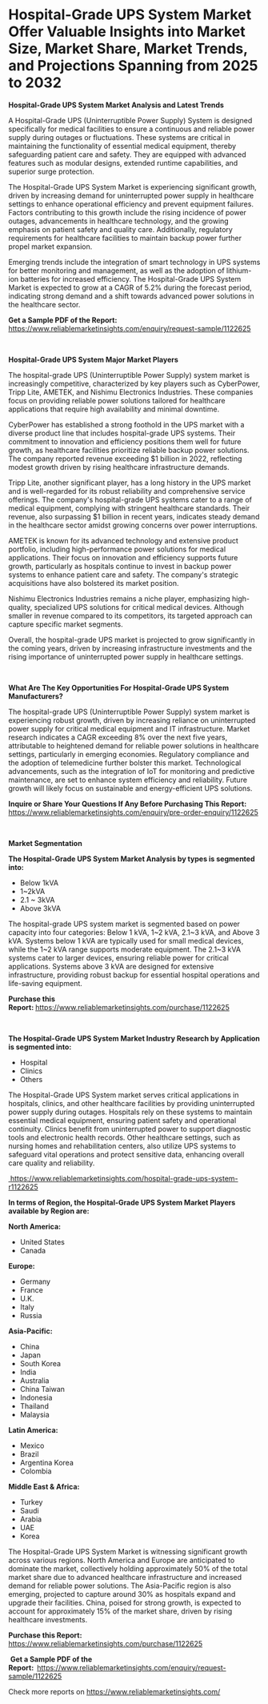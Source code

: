 <p><h1>Hospital-Grade UPS System Market Offer Valuable Insights into Market Size, Market Share, Market Trends, and Projections Spanning from 2025 to 2032</h1></p><p><strong>Hospital-Grade UPS System Market Analysis and Latest Trends</strong></p>
<p><p>A Hospital-Grade UPS (Uninterruptible Power Supply) System is designed specifically for medical facilities to ensure a continuous and reliable power supply during outages or fluctuations. These systems are critical in maintaining the functionality of essential medical equipment, thereby safeguarding patient care and safety. They are equipped with advanced features such as modular designs, extended runtime capabilities, and superior surge protection.</p><p>The Hospital-Grade UPS System Market is experiencing significant growth, driven by increasing demand for uninterrupted power supply in healthcare settings to enhance operational efficiency and prevent equipment failures. Factors contributing to this growth include the rising incidence of power outages, advancements in healthcare technology, and the growing emphasis on patient safety and quality care. Additionally, regulatory requirements for healthcare facilities to maintain backup power further propel market expansion.</p><p>Emerging trends include the integration of smart technology in UPS systems for better monitoring and management, as well as the adoption of lithium-ion batteries for increased efficiency. The Hospital-Grade UPS System Market is expected to grow at a CAGR of 5.2% during the forecast period, indicating strong demand and a shift towards advanced power solutions in the healthcare sector.</p></p>
<p><strong>Get a Sample PDF of the Report:&nbsp;</strong> <a href="https://www.reliablemarketinsights.com/enquiry/request-sample/1122625?utm_campaign=2221&utm_medium=2&utm_source=Github&utm_content=ia&utm_term=05032025&utm_id=hospital-grade-ups-system">https://www.reliablemarketinsights.com/enquiry/request-sample/1122625</a></p>
<p>&nbsp;</p>
<p><strong>Hospital-Grade UPS System Major Market Players</strong></p>
<p><p>The hospital-grade UPS (Uninterruptible Power Supply) system market is increasingly competitive, characterized by key players such as CyberPower, Tripp Lite, AMETEK, and Nishimu Electronics Industries. These companies focus on providing reliable power solutions tailored for healthcare applications that require high availability and minimal downtime.</p><p>CyberPower has established a strong foothold in the UPS market with a diverse product line that includes hospital-grade UPS systems. Their commitment to innovation and efficiency positions them well for future growth, as healthcare facilities prioritize reliable backup power solutions. The company reported revenue exceeding $1 billion in 2022, reflecting modest growth driven by rising healthcare infrastructure demands.</p><p>Tripp Lite, another significant player, has a long history in the UPS market and is well-regarded for its robust reliability and comprehensive service offerings. The company's hospital-grade UPS systems cater to a range of medical equipment, complying with stringent healthcare standards. Their revenue, also surpassing $1 billion in recent years, indicates steady demand in the healthcare sector amidst growing concerns over power interruptions.</p><p>AMETEK is known for its advanced technology and extensive product portfolio, including high-performance power solutions for medical applications. Their focus on innovation and efficiency supports future growth, particularly as hospitals continue to invest in backup power systems to enhance patient care and safety. The company's strategic acquisitions have also bolstered its market position.</p><p>Nishimu Electronics Industries remains a niche player, emphasizing high-quality, specialized UPS solutions for critical medical devices. Although smaller in revenue compared to its competitors, its targeted approach can capture specific market segments.</p><p>Overall, the hospital-grade UPS market is projected to grow significantly in the coming years, driven by increasing infrastructure investments and the rising importance of uninterrupted power supply in healthcare settings.</p></p>
<p>&nbsp;</p>
<p><strong>What Are The Key Opportunities For Hospital-Grade UPS System Manufacturers?</strong></p>
<p><p>The hospital-grade UPS (Uninterruptible Power Supply) system market is experiencing robust growth, driven by increasing reliance on uninterrupted power supply for critical medical equipment and IT infrastructure. Market research indicates a CAGR exceeding 8% over the next five years, attributable to heightened demand for reliable power solutions in healthcare settings, particularly in emerging economies. Regulatory compliance and the adoption of telemedicine further bolster this market. Technological advancements, such as the integration of IoT for monitoring and predictive maintenance, are set to enhance system efficiency and reliability. Future growth will likely focus on sustainable and energy-efficient UPS solutions.</p></p>
<p><strong>Inquire or Share Your Questions If Any Before Purchasing This Report:</strong> <a href="https://www.reliablemarketinsights.com/enquiry/pre-order-enquiry/1122625?utm_campaign=2221&utm_medium=2&utm_source=Github&utm_content=ia&utm_term=05032025&utm_id=hospital-grade-ups-system">https://www.reliablemarketinsights.com/enquiry/pre-order-enquiry/1122625</a></p>
<p>&nbsp;</p>
<p><strong>Market Segmentation</strong></p>
<p><strong>The Hospital-Grade UPS System Market Analysis by types is segmented into:</strong></p>
<p><ul><li>Below 1kVA</li><li>1~2kVA</li><li>2.1 ~ 3kVA</li><li>Above 3kVA</li></ul></p>
<p><p>The hospital-grade UPS system market is segmented based on power capacity into four categories: Below 1 kVA, 1~2 kVA, 2.1~3 kVA, and Above 3 kVA. Systems below 1 kVA are typically used for small medical devices, while the 1~2 kVA range supports moderate equipment. The 2.1~3 kVA systems cater to larger devices, ensuring reliable power for critical applications. Systems above 3 kVA are designed for extensive infrastructure, providing robust backup for essential hospital operations and life-saving equipment.</p></p>
<p><strong>Purchase this Report:&nbsp;</strong><a href="https://www.reliablemarketinsights.com/purchase/1122625?utm_campaign=2221&utm_medium=2&utm_source=Github&utm_content=ia&utm_term=05032025&utm_id=hospital-grade-ups-system">https://www.reliablemarketinsights.com/purchase/1122625</a></p>
<p>&nbsp;</p>
<p><strong>The Hospital-Grade UPS System Market Industry Research by Application is segmented into:</strong></p>
<p><ul><li>Hospital</li><li>Clinics</li><li>Others</li></ul></p>
<p><p>The Hospital-Grade UPS System market serves critical applications in hospitals, clinics, and other healthcare facilities by providing uninterrupted power supply during outages. Hospitals rely on these systems to maintain essential medical equipment, ensuring patient safety and operational continuity. Clinics benefit from uninterrupted power to support diagnostic tools and electronic health records. Other healthcare settings, such as nursing homes and rehabilitation centers, also utilize UPS systems to safeguard vital operations and protect sensitive data, enhancing overall care quality and reliability.</p></p>
<p><a href="https://www.reliablemarketinsights.com/hospital-grade-ups-system-r1122625?utm_campaign=2221&utm_medium=2&utm_source=Github&utm_content=ia&utm_term=05032025&utm_id=hospital-grade-ups-system">&nbsp;https://www.reliablemarketinsights.com/hospital-grade-ups-system-r1122625</a></p>
<p><strong>In terms of Region, the Hospital-Grade UPS System Market Players available by Region are:</strong></p>
<p>
    <p> <strong> North America: </strong>
        <ul>
            <li>United States</li>
            <li>Canada</li>
        </ul>
        </p> 
    <p> <strong> Europe: </strong>
        <ul>
            <li>Germany</li>
            <li>France</li>
            <li>U.K.</li>
            <li>Italy</li>
            <li>Russia</li>
        </ul>
        </p> 
    <p> <strong> Asia-Pacific: </strong>
        <ul>
            <li>China</li>
            <li>Japan</li>
            <li>South Korea</li>
            <li>India</li>
            <li>Australia</li>
            <li>China Taiwan</li>
            <li>Indonesia</li>
            <li>Thailand</li>
            <li>Malaysia</li>
        </ul>
        </p> 
    <p> <strong> Latin America: </strong>
        <ul>
            <li>Mexico</li>
            <li>Brazil</li>
            <li>Argentina Korea</li>
            <li>Colombia</li>
        </ul>
        </p> 
    <p> <strong> Middle East & Africa: </strong>
        <ul>
            <li>Turkey</li>
            <li>Saudi</li>
            <li>Arabia</li>
            <li>UAE</li>
            <li>Korea</li>
        </ul>
    </p>
    </p>
<p><p>The Hospital-Grade UPS System Market is witnessing significant growth across various regions. North America and Europe are anticipated to dominate the market, collectively holding approximately 50% of the total market share due to advanced healthcare infrastructure and increased demand for reliable power solutions. The Asia-Pacific region is also emerging, projected to capture around 30% as hospitals expand and upgrade their facilities. China, poised for strong growth, is expected to account for approximately 15% of the market share, driven by rising healthcare investments.</p></p>
<p><strong>Purchase this Report: </strong><a href="https://www.reliablemarketinsights.com/purchase/1122625?utm_campaign=2221&utm_medium=2&utm_source=Github&utm_content=ia&utm_term=05032025&utm_id=hospital-grade-ups-system">https://www.reliablemarketinsights.com/purchase/1122625</a></p>
<p>&nbsp;<strong>Get a Sample PDF of the Report:&nbsp;&nbsp;</strong><a href="https://www.reliablemarketinsights.com/enquiry/request-sample/1122625?utm_campaign=2221&utm_medium=2&utm_source=Github&utm_content=ia&utm_term=05032025&utm_id=hospital-grade-ups-system">https://www.reliablemarketinsights.com/enquiry/request-sample/1122625</a></p>
<p><strong></strong></p>
<p>Check more reports on <a href="https://www.reliablemarketinsights.com/?utm_campaign=2221&utm_medium=2&utm_source=Github&utm_content=ia&utm_term=05032025&utm_id=hospital-grade-ups-system">https://www.reliablemarketinsights.com/</a></p>